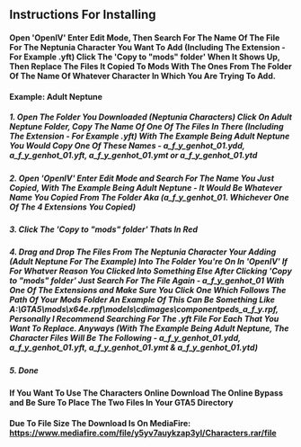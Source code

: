 ## Instructions For Installing
#### Open 'OpenIV' Enter Edit Mode, Then Search For The Name Of The File For The Neptunia Character You Want To Add (Including The Extension - For Example .yft) Click The 'Copy to "mods" folder' When It Shows Up, Then Replace The Files It Copied To Mods With The Ones From The Folder Of The Name Of Whatever Character In Which You Are Trying To Add. 
#### Example: Adult Neptune
##### 1. Open The Folder You Downloaded (Neptunia Characters) Click On Adult Neptune Folder, Copy The Name Of One Of The Files In There (Including The Extension - For Example .yft) With The Example Being Adult Neptune You Would Copy One Of These Names - a_f_y_genhot_01.ydd, a_f_y_genhot_01.yft, a_f_y_genhot_01.ymt or a_f_y_genhot_01.ytd
##### 2. Open 'OpenIV' Enter Edit Mode and Search For The Name You Just Copied, With The Example Being Adult Neptune - It Would Be Whatever Name You Copied From The Folder Aka (a_f_y_genhot_01. Whichever One Of The 4 Extensions You Copied)
##### 3. Click The 'Copy to "mods" folder' Thats In Red
##### 4. Drag and Drop The Files From The Neptunia Character Your Adding (Adult Neptune For The Example) Into The Folder You're On In 'OpenIV' If For Whatver Reason You Clicked Into Something Else After Clicking 'Copy to "mods" folder' Just Search For The File Again - a_f_y_genhot_01 With One Of The Extensions and Make Sure You Click One Which Follows The Path Of Your Mods Folder An Example Of This Can Be Something Like A:\GTA5\mods\x64e.rpf\models\cdimages\componentpeds_a_f_y.rpf, Personally I Recommend Searching For The .yft File For Each That You Want To Replace. Anyways (With The Example Being Adult Neptune, The Character Files Will Be The Following - a_f_y_genhot_01.ydd, a_f_y_genhot_01.yft, a_f_y_genhot_01.ymt & a_f_y_genhot_01.ytd)
##### 5. Done

#### If You Want To Use The Characters Online Download The Online Bypass and Be Sure To Place The Two Files In Your GTA5 Directory

#### Due To File Size The Download Is On MediaFire: https://www.mediafire.com/file/y5yv7auykzap3yl/Characters.rar/file
